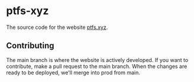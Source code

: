 # ptfs-xyz
The source code for the website [ptfs.xyz](https://ptfs.xyz/).

## Contributing
The main branch is where the website is actively developed. If you want to contribute, make a pull request to the main branch. When the changes are ready to be deployed, we'll merge into prod from main.
